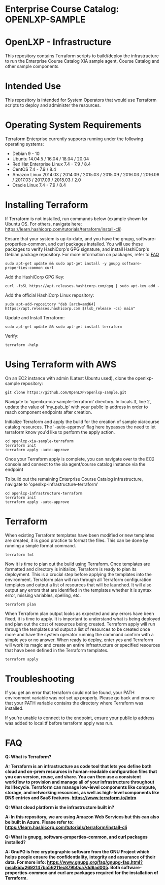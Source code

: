 # Enterprise Course Catalog: OPENLXP-SAMPLE

# OpenLXP - Infrastructure
This repository contains Terraform scripts to build/deploy the infrastructure to run the Enterprise Course Catalog XIA sample agent, Course Catalog and other sample components.

# Intended Use
This repository is intended for System Operators that would use Terraform scripts to deploy and administer the resources.

# Operating System Requirements
Terraform Enterprise currently supports running under the following operating systems:

* Debian 9 - 10
* Ubuntu 14.04.5 / 16.04 / 18.04 / 20.04
* Red Hat Enterprise Linux 7.4 - 7.9 / 8.4
* CentOS 7.4 - 7.9 / 8.4
* Amazon Linux 2014.03 / 2014.09 / 2015.03 / 2015.09 / 2016.03 / 2016.09 / 2017.03 / 2017.09 / 2018.03 / 2.0
* Oracle Linux 7.4 - 7.9 / 8.4

# Installing Terraform
If Terraform is not installed, run commands below (example shown for Ubuntu OS. For others, navigate here: https://learn.hashicorp.com/tutorials/terraform/install-cli)

Ensure that your system is up-to-date, and you have the gnupg, software-properties-common, and curl packages installed.
You will use these packages to verify HashiCorp's GPG signature, and install HashiCorp's Debian package repository. For more information on packages, refer to [FAQ](#FAQ)
```
sudo apt-get update && sudo apt-get install -y gnupg software-properties-common curl
```

Add the HashiCorp GPG Key:
```
curl -fsSL https://apt.releases.hashicorp.com/gpg | sudo apt-key add -
```

Add the official HashiCorp Linux repository:
```
sudo apt-add-repository "deb [arch=amd64] https://apt.releases.hashicorp.com $(lsb_release -cs) main"
```

Update and Install Terraform:
```
sudo apt-get update && sudo apt-get install terraform
```

Verify:
```
terraform -help
```

# Using Terraform with AWS

On an EC2 instance with admin  (Latest Ubuntu used), clone the openlxp-sample repository:

```
git clone https://github.com/OpenLXP/openlxp-sample.git
```

Navigate to 'openlxp-xia-sample-terraform' directory. In locals.tf, line 2, update the value of 'my_pub_ip' with your public ip address in order to reach component endpoints after creation. 

Initialize Terraform and apply the build for the creation of sample xia/course catalog resources. The '-auto-approve' flag here bypasses the need to let terraform know you'd like to perform the apply action. 
```
cd openlxp-xia-sample-terraform
terraform init
terraform apply -auto-approve
```
Once your Terraform apply is complete, you can navigate over to the EC2 console and connect to the xia agent/course catalog instance via the endpoint


To build out the remaining Enterprise Course Catalog infrastructure, navigate to 'openlxp-infrastructure-terraform'
```
cd openlxp-infrastructure-terraform
terraform init
terraform apply -auto-approve
```

# Terraform

When existing Terraform templates have been modified or new templates are created, it is good practice to format the files. This can be done by running a simple format command.
```
terraform fmt
```

Now it is time to plan out the build using Terraform. Once templates are formatted and directory is initialize, Terraform is ready to plan its deployment. This is a crucial step before applying the templates into the environment. Terraform plan will run through all Terraform configuration templates and output a list of resources that will be launched. It will also output any errors that are identified in the templates whether it is syntax error, missing variables, spelling, etc.
```
terraform plan
```

When Terraform plan output looks as expected and any errors have been fixed, it is time to apply. It is important to understand what is being deployed and plan out the cost of resources being created. Terraform apply will run through the templates and output a list of resources to be created once more and have the system operator running the command confirm with a simple yes or no answer. When ready to deploy, enter yes and Terraform will work its magic and create an entire infrastructure or specified resources that have been defined in the Terraform templates.
```
terraform apply
```
# Troubleshooting

If you get an error that terraform could not be found, your PATH environment variable was not set up properly. Please go back and ensure that your PATH variable contains the directory where Terraform was installed.

If you're unable to connect to the endpoint, ensure your public ip address was added to local.tf before terraform apply was run. 

# FAQ

**Q: What is Terraform?**

**A:  Terraform is an infrastructure as code tool that lets you define both cloud and on-prem resources in human-readable configuration files that you can version, reuse, and share. You can then use a consistent workflow to provision and manage all of your infrastructure throughout its lifecycle. Terraform can manage low-level components like compute, storage, and networking resources, as well as high-level components like DNS entries and SaaS features. https://www.terraform.io/intro**

**Q: What cloud platform is the infrastructure built in?**

**A: In this repository, we are using Amazon Web Services but this can also be built in Azure. Please refer to: https://learn.hashicorp.com/tutorials/terraform/install-cli**


**Q: What is gnupg, software-properties-common, and curl packages installed?**

**A: GnuPG is free cryptographic software from the GNU Project which helps people ensure the confidentiality, integrity and assurance of their data. 
For more info: https://www.gnupg.org/faq/gnupg-faq.html?msclkid=2692147ba56211ec879b0ca7dd9ad005. Both software-properties-common and curl are packages required for the installation of Terraform.** 

